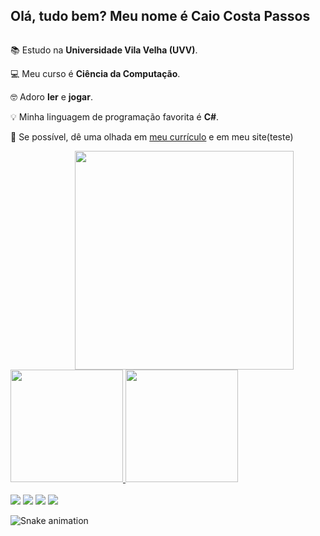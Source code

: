 ## Olá, tudo bem? Meu nome é Caio Costa Passos

<div style="display: inline-block">
  <div>

  📚 Estudo na **Universidade Vila Velha (UVV)**.

  💻 Meu curso é **Ciência da Computação**.

  🤓 Adoro **ler** e **jogar**.

  💡 Minha linguagem de programação favorita é **C#**.
    
   📌 Se possível, dê uma olhada em [meu currículo](teste) e em meu site(teste)

  </div>
  
  <img align="right" src="https://cdn.discordapp.com/attachments/509126290436259850/923794714598187058/giphy-4.gif" style="width: 350px"/>
  
</div>

<div>
  <a href="https://github.com/caiocpassos">
  <img height="180em" src="https://github-readme-stats.vercel.app/api?username=caiocpassos&show_icons=true&theme=dracula&include_all_commits=true&count_private=true"/>
  <img height="180em" src="https://github-readme-stats.vercel.app/api/top-langs/?username=caiocpassos&layout=compact&langs_count=7&theme=dracula"/>
</div>

<br>
  
<div> 
  <a href="https://instagram.com/caiocpassos1" target="_blank"><img src="https://img.shields.io/badge/-Instagram-%23E4405F?style=for-the-badge&logo=instagram&logoColor=white" target="_blank"></a>
  <a href = "mailto:caiocp.trabalhos@gmail.com"><img src="https://img.shields.io/badge/-Gmail-%23333?style=for-the-badge&logo=gmail&logoColor=white" target="_blank"></a>
  <a href="https://www.linkedin.com/in/caio-costa-passos-4706b81a2/" target="_blank"><img src="https://img.shields.io/badge/-LinkedIn-%230077B5?style=for-the-badge&logo=linkedin&logoColor=white" target="_blank"></a>
    <a href="https://github.com/caiocpassos" target="_blank"><img src="https://img.shields.io/badge/GitHub-100000?style=for-the-badge&logo=github&logoColor=white" target="_blank"></a> 
 
  ![Snake animation](https://github.com/caiocpassos/caiocpassos/blob/output/github-contribution-grid-snake.svg)
 
</div>
